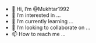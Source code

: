 - 👋 Hi, I’m @Mukhtar1992
- 👀 I’m interested in ...
- 🌱 I’m currently learning ...
- 💞️ I’m looking to collaborate on ...
- 📫 How to reach me ...

<!---
Mukhtar1992/Mukhtar1992 is a ✨ special ✨ repository because its `README.md` (this file) appears on your GitHub profile.
You can click the Preview link to take a look at your changes.
--->

